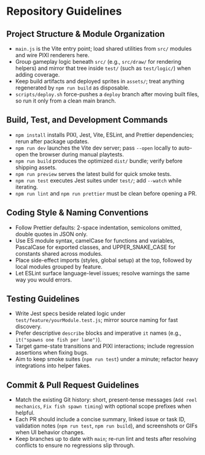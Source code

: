 # Repository Guidelines

## Project Structure & Module Organization
- `main.js` is the Vite entry point; load shared utilities from `src/` modules and wire PIXI renderers here.
- Group gameplay logic beneath `src/` (e.g., `src/draw/` for rendering helpers) and mirror that tree inside `test/` (such as `test/logic/`) when adding coverage.
- Keep build artifacts and deployed sprites in `assets/`; treat anything regenerated by `npm run build` as disposable.
- `scripts/deploy.sh` force-pushes a `deploy` branch after moving built files, so run it only from a clean main branch.

## Build, Test, and Development Commands
- `npm install` installs PIXI, Jest, Vite, ESLint, and Prettier dependencies; rerun after package updates.
- `npm run dev` launches the Vite dev server; pass `--open` locally to auto-open the browser during manual playtests.
- `npm run build` produces the optimized `dist/` bundle; verify before shipping assets.
- `npm run preview` serves the latest build for quick smoke tests.
- `npm run test` executes Jest suites under `test/`; add `--watch` while iterating.
- `npm run lint` and `npm run prettier` must be clean before opening a PR.

## Coding Style & Naming Conventions
- Follow Prettier defaults: 2-space indentation, semicolons omitted, double quotes in JSON only.
- Use ES module syntax, camelCase for functions and variables, PascalCase for exported classes, and UPPER_SNAKE_CASE for constants shared across modules.
- Place side-effect imports (styles, global setup) at the top, followed by local modules grouped by feature.
- Let ESLint surface language-level issues; resolve warnings the same way you would errors.

## Testing Guidelines
- Write Jest specs beside related logic under `test/feature/yourModule.test.js`; mirror source naming for fast discovery.
- Prefer descriptive `describe` blocks and imperative `it` names (e.g., `it("spawns one fish per lane")`).
- Target game-state transitions and PIXI interactions; include regression assertions when fixing bugs.
- Aim to keep smoke suites (`npm run test`) under a minute; refactor heavy integrations into helper fakes.

## Commit & Pull Request Guidelines
- Match the existing Git history: short, present-tense messages (`Add reel mechanics`, `Fix fish spawn timing`) with optional scope prefixes when helpful.
- Each PR should include a concise summary, linked issue or task ID, validation notes (`npm run test`, `npm run build`), and screenshots or GIFs when UI behavior changes.
- Keep branches up to date with `main`; re-run lint and tests after resolving conflicts to ensure no regressions slip through.
